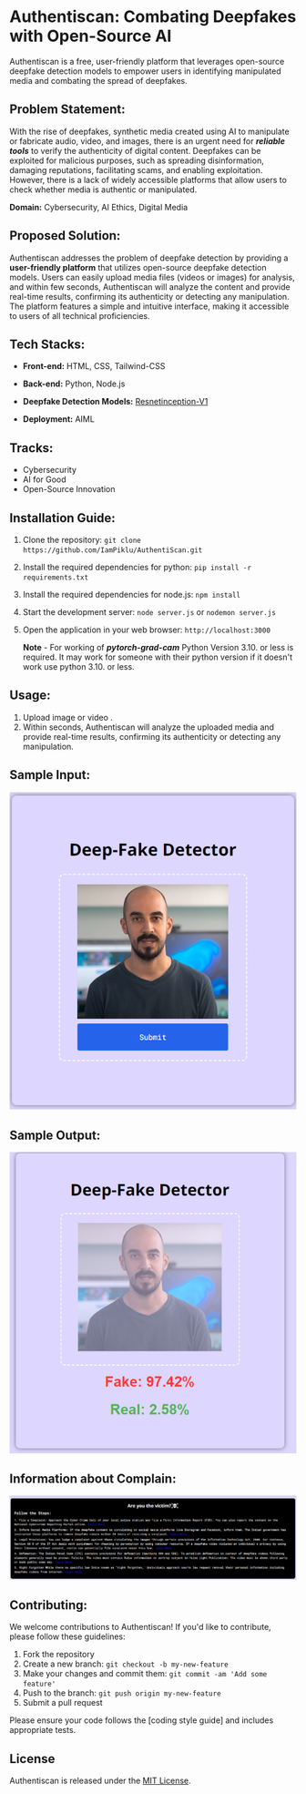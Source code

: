 # Authentiscan: Combating Deepfakes with Open-Source AI

Authentiscan is a free, user-friendly platform that leverages open-source deepfake detection models to empower users in identifying manipulated media and combating the spread of deepfakes.

## Problem Statement:

With the rise of deepfakes, synthetic media created using AI to manipulate or fabricate audio, video, and images, there is an urgent need for ***reliable tools*** to verify the authenticity of digital content. Deepfakes can be exploited for malicious purposes, such as spreading disinformation, damaging reputations, facilitating scams, and enabling exploitation. However, there is a lack of widely accessible platforms that allow users to check whether media is authentic or manipulated.

**Domain:** Cybersecurity, AI Ethics, Digital Media

## Proposed Solution:

Authentiscan addresses the problem of deepfake detection by providing a **user-friendly platform** that utilizes open-source deepfake detection models. Users can easily upload media files (videos or images) for analysis, and within few seconds, Authentiscan will analyze the content and provide real-time results, confirming its authenticity or detecting any manipulation. The platform features a simple and intuitive interface, making it accessible to users of all technical proficiencies.

## Tech Stacks:

- **Front-end:** HTML, CSS, Tailwind-CSS
- **Back-end:** Python, Node.js
- **Deepfake Detection Models:** [Resnetinception-V1](https://huggingface.co/aaronespasa/deepfake-detection-resnetinceptionv1/tree/main)

- **Deployment:** AIML

## Tracks:

- Cybersecurity
- AI for Good
- Open-Source Innovation

## Installation Guide:

1. Clone the repository: `git clone https://github.com/IamPiklu/AuthentiScan.git`
2. Install the required dependencies for python: `pip install -r requirements.txt`
3. Install the required dependencies for node.js: `npm install`
4. Start the development server: `node server.js` or `nodemon server.js`
5. Open the application in your web browser: `http://localhost:3000`

   **Note** - For working of ***pytorch-grad-cam*** Python Version 3.10. or less is required. It may work for someone with their python version if it doesn't work use python 3.10. or less. 

## Usage:

1. Upload image or video .
2. Within seconds, Authentiscan will analyze the uploaded media and provide real-time results, confirming its authenticity or detecting any manipulation.

## Sample Input:
![input image](input.png)

## Sample Output:
![output image](out.png)

## Information about Complain:
![information image](infoAboutComplain.png)

## Contributing:

We welcome contributions to Authentiscan! If you'd like to contribute, please follow these guidelines:

1. Fork the repository
2. Create a new branch: `git checkout -b my-new-feature`
3. Make your changes and commit them: `git commit -am 'Add some feature'`
4. Push to the branch: `git push origin my-new-feature`
5. Submit a pull request

Please ensure your code follows the [coding style guide] and includes appropriate tests.

## License

Authentiscan is released under the [MIT License](LICENSE).
